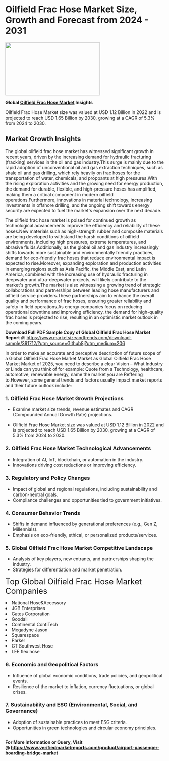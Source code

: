 <H1>Oilfield Frac Hose Market Size, Growth and Forecast from 2024 - 2031</H1><img class="aligncenter size-medium wp-image-584254" src="https://thirdeyenews.in/wp-content/uploads/2024/09/Global-Market-Research-300x168.jpeg" alt="" width="300" height="168" /><p><strong>Global&nbsp;<a href="https://www.marketsizeandtrends.com/download-sample/391712/?utm_source=Github8j?utm_medium=206">Oilfield Frac Hose Market</a> Insights</strong></p><p>Oilfield Frac Hose Market size was valued at USD 1.12 Billion in 2022 and is projected to reach USD 1.65 Billion by 2030, growing at a CAGR of 5.3% from 2024 to 2030.</p><p><h2>Market Growth Insights</h2> <p>The global oilfield frac hose market has witnessed significant growth in recent years, driven by the increasing demand for hydraulic fracturing (fracking) services in the oil and gas industry.This surge is mainly due to the rapid adoption of unconventional oil and gas extraction techniques, such as shale oil and gas drilling, which rely heavily on frac hoses for the transportation of water, chemicals, and proppants at high pressures.With the rising exploration activities and the growing need for energy production, the demand for durable, flexible, and high-pressure hoses has amplified, making them a critical component in modern oilfield operations.Furthermore, innovations in material technology, increasing investments in offshore drilling, and the ongoing shift towards energy security are expected to fuel the market's expansion over the next decade.</p> <p>The oilfield frac hose market is poised for continued growth as technological advancements improve the efficiency and reliability of these hoses.New materials such as high-strength rubber and composite materials are being developed to withstand the harsh conditions of oilfield environments, including high pressures, extreme temperatures, and abrasive fluids.Additionally, as the global oil and gas industry increasingly shifts towards more sustainable and environmentally friendly practices, demand for eco-friendly frac hoses that reduce environmental impact is expected to rise.Moreover, expanding exploration and production activities in emerging regions such as Asia Pacific, the Middle East, and Latin America, combined with the increasing use of hydraulic fracturing in deepwater and ultra-deepwater projects, will likely contribute to the market's growth.The market is also witnessing a growing trend of strategic collaborations and partnerships between leading hose manufacturers and oilfield service providers.These partnerships aim to enhance the overall quality and performance of frac hoses, ensuring greater reliability and safety in field operations.As energy companies focus on reducing operational downtime and improving efficiency, the demand for high-quality frac hoses is projected to rise, resulting in an optimistic market outlook in the coming years.<p><span class=""><strong>Download Full PDF Sample Copy of Global Oilfield Frac Hose Market Report</strong> @ <a href="https://www.marketsizeandtrends.com/download-sample/391712/?utm_source=Github8j?utm_medium=206" target="_blank">https://www.marketsizeandtrends.com/download-sample/391712/?utm_source=Github8j?utm_medium=206</a></span></p><p>In order to make an accurate and perceptive description of future scope of a Global&nbsp;Oilfield Frac Hose Market Market as Global&nbsp;Oilfield Frac Hose Market Market of 2025, you need to describe a clear Vision &ndash; What Industry or Linda can you think of for example: Quote from a Technology, healthcare, automotive, renewable energy, name the market you are Reffering to.However, some general trends and factors usually impact market reports and their future outlook include:</p><h3>1.&nbsp;<strong>Oilfield Frac Hose Market Growth Projections</strong></h3><ul><li>Examine market size trends, revenue estimates and CAGR (Compounded Annual Growth Rate) projections.</li><li><p>Oilfield Frac Hose Market size was valued at USD 1.12 Billion in 2022 and is projected to reach USD 1.65 Billion by 2030, growing at a CAGR of 5.3% from 2024 to 2030.</p></li></ul><h3>2.&nbsp;<strong>Oilfield Frac Hose Market Technological Advancements</strong></h3><ul><li>Integration of AI, IoT, blockchain, or automation in the industry.</li><li>Innovations driving cost reductions or improving efficiency.</li></ul><h3>3.&nbsp;<strong>Regulatory and Policy Changes</strong></h3><ul><li>Impact of global and regional regulations, including sustainability and carbon-neutral goals.</li><li>Compliance challenges and opportunities tied to government initiatives.</li></ul><h3>4.&nbsp;<strong>Consumer Behavior Trends</strong></h3><ul><li>Shifts in demand influenced by generational preferences (e.g., Gen Z, Millennials).</li><li>Emphasis on eco-friendly, ethical, or personalized products/services.</li></ul><h3>5.&nbsp;<strong>Global Oilfield Frac Hose Market Competitive Landscape</strong></h3><ul><li>Analysis of key players, new entrants, and partnerships shaping the industry.</li><li>Strategies for differentiation and market penetration.</li></ul><p data-pm-slice="1 1 []"><span style="color: inherit; font-family: inherit; font-size: 25px;">Top Global Oilfield Frac Hose Market Companies</span></p><div class="" data-test-id=""><p><li>National Hose&Accessory</li><li> JGB Enterprises</li><li> Gates Corporation</li><li> Goodall</li><li> Continental ContiTech</li><li> Megadyne Jason</li><li> Squarespace</li><li> Parker</li><li> GT Southwest Hose</li><li> LEE flex hose</li></p></div><h3>6.&nbsp;<strong>Economic and Geopolitical Factors</strong></h3><ul><li>Influence of global economic conditions, trade policies, and geopolitical events.</li><li>Resilience of the market to inflation, currency fluctuations, or global crises.</li></ul><h3>7.&nbsp;<strong>Sustainability and ESG (Environmental, Social, and Governance)</strong></h3><ul><li>Adoption of sustainable practices to meet ESG criteria.</li><li>Opportunities in green technologies and circular economy principles.</li></ul><h2><strong style="font-size: 14px;">For More Information or Query, Visit @&nbsp;</strong><a style="background-color: #ffffff; font-size: 14px;" href="https://www.marketsizeandtrends.com/report/oilfield-frac-hose-market/" target="_blank">https://www.verifiedmarketreports.com/product/airport-passenger-boarding-bridge-market</a></h2>